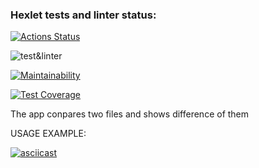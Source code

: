 ### Hexlet tests and linter status:
[![Actions Status](https://github.com/EdZev/frontend-project-lvl2/workflows/hexlet-check/badge.svg)](https://github.com/EdZev/frontend-project-lvl2/actions)

![test&linter](https://github.com/EdZev/frontend-project-lvl2/workflows/test&linter/badge.svg)

[![Maintainability](https://api.codeclimate.com/v1/badges/e99667804143459a8bfa/maintainability)](https://codeclimate.com/github/EdZev/frontend-project-lvl2/maintainability)

[![Test Coverage](https://api.codeclimate.com/v1/badges/e99667804143459a8bfa/test_coverage)](https://codeclimate.com/github/EdZev/frontend-project-lvl2/test_coverage)

The app conpares two files and shows difference of them

USAGE EXAMPLE:

[![asciicast](https://asciinema.org/a/388752.svg)](https://asciinema.org/a/388752)